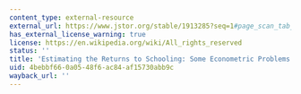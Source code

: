 ```yaml
---
content_type: external-resource
external_url: https://www.jstor.org/stable/1913285?seq=1#page_scan_tab_contents
has_external_license_warning: true
license: https://en.wikipedia.org/wiki/All_rights_reserved
status: ''
title: 'Estimating the Returns to Schooling: Some Econometric Problems'
uid: 4bebbf66-0a05-48f6-ac84-af15730abb9c
wayback_url: ''
---
```

